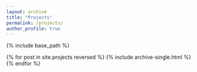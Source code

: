 ```yaml
---
layout: archive
title: "Projects"
permalink: /projects/
author_profile: true
---
```





{% include base_path %}

{% for post in site.projects reversed %}
  {% include archive-single.html %}
{% endfor %}
